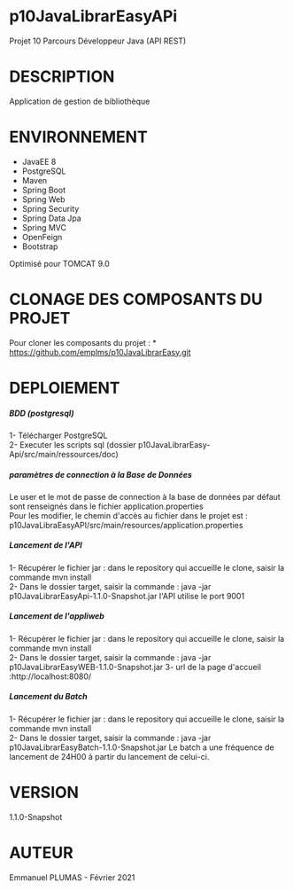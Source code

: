 # p10JavaLibrarEasyAPi
Projet 10 Parcours Développeur Java (API REST)

# DESCRIPTION
Application de gestion de bibliothèque

# ENVIRONNEMENT
* JavaEE 8  
* PostgreSQL  
* Maven
* Spring Boot
* Spring Web
* Spring Security
* Spring Data Jpa
* Spring MVC
* OpenFeign
* Bootstrap  

Optimisé pour TOMCAT 9.0

# CLONAGE DES COMPOSANTS DU PROJET
Pour cloner les composants du projet : 
	* https://github.com/emplms/p10JavaLibrarEasy.git
	
# DEPLOIEMENT
##### BDD (postgresql)
1- Télécharger PostgreSQL  
2- Executer les scripts sql (dossier p10JavaLibrarEasy-Api/src/main/ressources/doc)  

##### paramètres de connection à la Base de Données
Le user et le mot de passe de connection à la base de données par défaut sont renseignés dans le fichier application.properties  
Pour les modifier, le chemin d'accès au fichier dans le projet est :  
		p10JavaLibraEasyAPI/src/main/resources/application.properties

##### Lancement de l'API	
1- Récupérer le fichier jar : dans le repository qui accueille le clone, saisir  la commande mvn install  
2- Dans le dossier target, saisir la commande :    java -jar p10JavaLibrarEasyApi-1.1.0-Snapshot.jar 
l'API utilise le port 9001

##### Lancement de l'appliweb
1- Récupérer le fichier jar : dans le repository qui accueille le clone, saisir  la commande mvn install  
2- Dans le dossier target, saisir la commande :    java -jar  p10JavaLibrarEasyWEB-1.1.0-Snapshot.jar
3- url de la page d'accueil :http://localhost:8080/

##### Lancement du Batch
1- Récupérer le fichier jar : dans le repository qui accueille le clone, saisir  la commande mvn install  
2- Dans le dossier target, saisir la commande :    java -jar  p10JavaLibrarEasyBatch-1.1.0-Snapshot.jar
Le batch a une fréquence de lancement de 24H00 à partir du lancement de celui-ci.

# VERSION
1.1.0-Snapshot

# AUTEUR
Emmanuel PLUMAS - Février 2021
